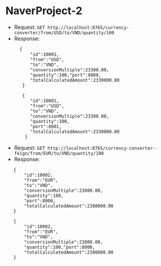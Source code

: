 # NaverProject-2

- Request: `GET http://localhost:8765/currency-converter/from/USD/to/VND/quantity/100`
- Response:
  ```
    {
        "id":10001,
        "from":"USD",
        "to":"VND",
        "conversionMultiple":23300.00,
        "quantity":100,"port":8000,
        "totalCalculatedAmount":2330000.00
     }
      
     {
        "id":10001,
        "from":"USD",
        "to":"VND",
        "conversionMultiple":23300.00,
        "quantity":100,
        "port":8001,
        "totalCalculatedAmount":2330000.00
      }
   ```
- Request: `GET http://localhost:8765/currency-converter-feign/from/EUR/to/VND/quantity/100`
- Response:
 ```
    {
        "id":10002,
        "from":"EUR",
        "to":"VND",
        "conversionMultiple":23800.00,
        "quantity":100,
        "port":8000,
        "totalCalculatedAmount":2380000.00
    }
    
    {
        "id":10002,
        "from":"EUR",
        "to":"VND",
        "conversionMultiple":23800.00,
        "quantity":100,"port":8000,
        "totalCalculatedAmount":2380000.00
    }
```
